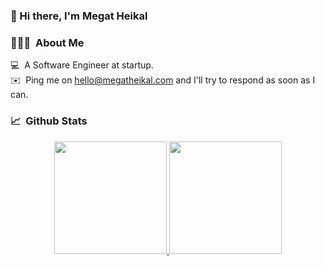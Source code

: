### :wave: Hi there, I'm Megat Heikal 

### 👨🏻‍💻 &nbsp;About Me

💻 &nbsp;A Software Engineer at startup.\
✉️ &nbsp;Ping me on hello@megatheikal.com and I'll try to respond as soon as I can.





### 📈&nbsp; Github Stats
<p align="center">
<a href="https://github.com/megatheikal">
  <img height="180em" src="https://github-readme-stats-eight-theta.vercel.app/api?username=megatheikal&show_icons=true&theme=algolia&include_all_commits=true&count_private=true"/>
  <img height="180em" src="https://github-readme-stats-eight-theta.vercel.app/api/top-langs/?username=megatheikal&layout=compact&langs_count=8&theme=algolia"/>
</a>
</p>


